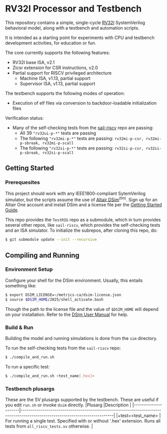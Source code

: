 RV32I Processor and Testbench
=============================

This repository contains a simple, single-cycle [RV32I](https://lf-riscv.atlassian.net/wiki/spaces/HOME/pages/16154769/RISC-V+Technical+Specifications#ISA-Specifications) SystemVerilog behavioral model, along with a testbench and automation scripts.

It is intended as a starting point for experiments with CPU and testbench development activities, for education or fun.

The core currently supports the following features:
- RV32I base ISA, v2.1
- Zicsr extension for CSR instructions, v2.0
- Partial support for RISCV privileged architecture
  - Machine ISA, v1.13, partial support
  - Supervisor ISA, v1.13, partial support

The testbench supports the following modes of operation:
- Execution of elf files via conversion to backdoor-loadable initialization files

Verification status:
- Many of the self-checking tests from the [sail-riscv](https://github.com/riscv/sail-riscv/tree/master/test/riscv-tests) repo are passing:
  - All 39 `"rv32ui-p-*"` tests are passing
  - The following `"rv32mi-p-*"` tests are passing: `rv32mi-p-csr, rv32mi-p-sbreak, rv32mi-p-scall`
  - The following `"rv32si-p-*"` tests are passing: `rv32si-p-csr, rv32si-p-sbreak, rv32si-p-scall`

Getting Started
---------------

### Prerequesites
This project should work with any IEEE1800-compliant SytemVerilog simulator, but the scripts assume the use of [Altair DSim](https://altair.com/dsim)<sup>(tm)</sup>. Sign up for an Altair One account and install DSim and a license file per the [Getting Started Guide](https://learn.altair.com/course/view.php?id=810).

This repo provides the `TestRIG` repo as a submodule, which in turn provides several other repos, like `sail-riscv`, which provides the self-checking tests and an ISA simulator. To initialize the subrepos, after cloning this repo, do:

```sh
$ git submodule update --init --recursive
```

Compiling and Running
---------------------
### Environment Setup
Configure your shell for the DSim environment. Usually, this entails something like:
```sh
$ export DSIM_LICENSE=~/metrics-ca/dsim-license.json
$ source $DSIM_HOME/2025/shell_activate.bash
```
Though the path to the license file and the value of `$DSIM_HOME` will depend on your installation. Refer to the [DSim User Manual](https://help.metrics.ca/support/solutions/articles/154000141193-user-guide-dsim-user-manual) for help.


### Build & Run
Building the model and running simulations is done from the `sim` directory.

To run the self-checking tests from the `sail-riscv` repo:
```sh
$ ./compile_and_run.sh
```

To run a specific test:
```sh
$ ./compile_and_run.sh <test_name[.hex]>
```

### Testbench plusargs
These are the SV plusargs supported by the testbench. These are useful if you edit `run.sh` or invoke `dsim` directly.
|Plusarg              |Description                                                                                                                 |
|---------------------|----------------------------------------------------------------------------------------------------------------------------|
|+test=\<test\_name\> | For running a single test. Specified with or without '.hex' extension. Runs all tests from `all_riscv_tests.sv` otherwise. |
